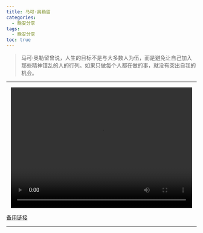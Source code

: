 ```yaml
---
title: 马可·奥勒留
categories:
  - 晚安分享
tags:
  - 晚安分享
toc: true 
---
```



> 马可·奥勒留曾说，人生的目标不是与大多数人为伍，而是避免让自己加入那些精神错乱的人的行列。如果只做每个人都在做的事，就没有突出自我的机会。


---

<p style="text-align:center">
   <video width="480" height="320" controls>
       <source src="/video/23.mp4">
   </video>
</p>
 <p><a href="/video/23.mp4">备用链接</a></p>
 
---





